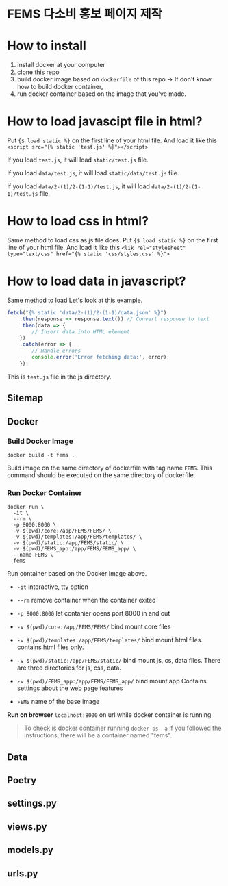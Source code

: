 # FEMS 다소비 홍보 페이지 제작

# How to install
1. install docker at your computer
2. clone this repo
3. build docker image based on `dockerfile` of this repo 
	-> If don't know how to build docker container, 
4. run docker container based on the image that you've made.

# How to load javascipt file in html?
Put `{$ load static %}` on the first line of your html file.
And load it like this
`<script src="{% static 'test.js' %}"></script>`

If you load `test.js`, it will load `static/test.js` file.

If you load `data/test.js`, it will load `static/data/test.js` file.

If you load `data/2-(1)/2-(1-1)/test.js`, it will load `data/2-(1)/2-(1-1)/test.js` file.

# How to load css in html?
Same method to load css as js file does. 
Put `{$ load static %}` on the first line of your html file.
And load it like this
`<lik rel="stylesheet" type="text/css" href="{% static 'css/styles.css' %}">`

# How to load data in javascript?
Same method to load
Let's look at this example.
```javascript
fetch("{% static 'data/2-(1)/2-(1-1)/data.json' %}")
    .then(response => response.text()) // Convert response to text
    .then(data => {
        // Insert data into HTML element
    })
    .catch(error => {
        // Handle errors
        console.error('Error fetching data:', error);
    });
```
This is `test.js` file in the js directory. 

## Sitemap

## Docker
### Build Docker Image	
```docker
docker build -t fems .
```
Build image on the same directory of dockerfile with tag name `FEMS`.
This command should be executed on the same directory of dockerfile.


### Run Docker Container
```docker
docker run \
  -it \
  --rm \
  -p 8000:8000 \
  -v $(pwd)/core:/app/FEMS/FEMS/ \
  -v $(pwd)/templates:/app/FEMS/templates/ \
  -v $(pwd)/static:/app/FEMS/static/ \
  -v $(pwd)/FEMS_app:/app/FEMS/FEMS_app/ \
  --name FEMS \
  fems
```
Run container based on the Docker Image above.
- `-it` interactive, tty option
- `--rm` remove container when the container exited
- `-p 8000:8000` let contanier opens port 8000 in and out
- `-v $(pwd)/core:/app/FEMS/FEMS/` bind mount core files
- `-v $(pwd)/templates:/app/FEMS/templates/` bind mount html files.
	contains html files only.
- `-v $(pwd)/static:/app/FEMS/static/` bind mount js, cs, data files.
	There are three directories for js, css, data.

- `-v $(pwd)/FEMS_app:/app/FEMS/FEMS_app/` bind mount app
	Contains settings about the web page features
- `FEMS` name of the base image 

**Run on browser**
`localhost:8000` on url while docker container is running
> To check is docker container running
> `docker ps -a`
> if you followed the instructions, there will be a container named "fems".
## Data


## Poetry

## settings.py

## views.py

## models.py

## urls.py
